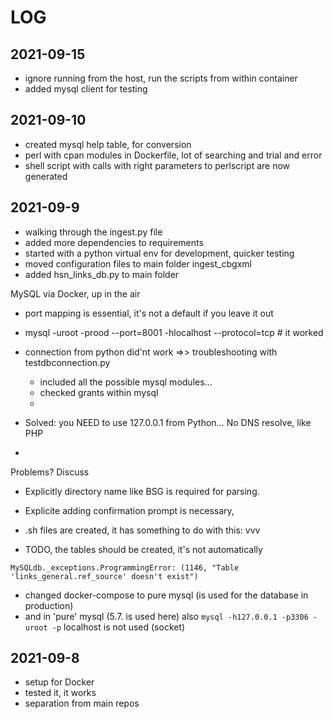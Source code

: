 # LOG

## 2021-09-15

- ignore running from the host, run the scripts from within container
- added mysql client for testing


## 2021-09-10

- created mysql help table, for conversion
- perl with cpan modules in Dockerfile, lot of searching and trial and error
- shell script with calls with right parameters to perlscript are now generated

## 2021-09-9

- walking through the ingest.py file
- added more dependencies to requirements
- started with a python virtual env for development, quicker testing
- moved configuration files to main folder ingest_cbgxml
- added hsn_links_db.py to main folder

MySQL via Docker, up in the air
- port mapping is essential, it's not a default if you leave it out


- mysql -uroot -prood --port=8001 -hlocalhost --protocol=tcp # it worked
- connection from python did'nt work =>> troubleshooting with testdbconnection.py
    - included all the possible mysql modules...
    - checked grants within mysql
    - 
- Solved: you NEED to use 127.0.0.1 from Python... No DNS resolve, like PHP
- 
Problems? Discuss
- Explicitly directory name like BSG is required for parsing. 
- Explicite adding confirmation prompt is necessary, 

- .sh files are created, it has something to do with this: vvv
- TODO, the tables should be created, it's not automatically

```
MySQLdb._exceptions.ProgrammingError: (1146, "Table 'links_general.ref_source' doesn't exist")

```

- changed docker-compose to pure mysql (is used for the database in production)
- and in 'pure' mysql (5.7. is used here) also `mysql -h127.0.0.1 -p3306 -uroot -p`  localhost is not used (socket)


## 2021-09-8

- setup for Docker
- tested it, it works
- separation from main repos
